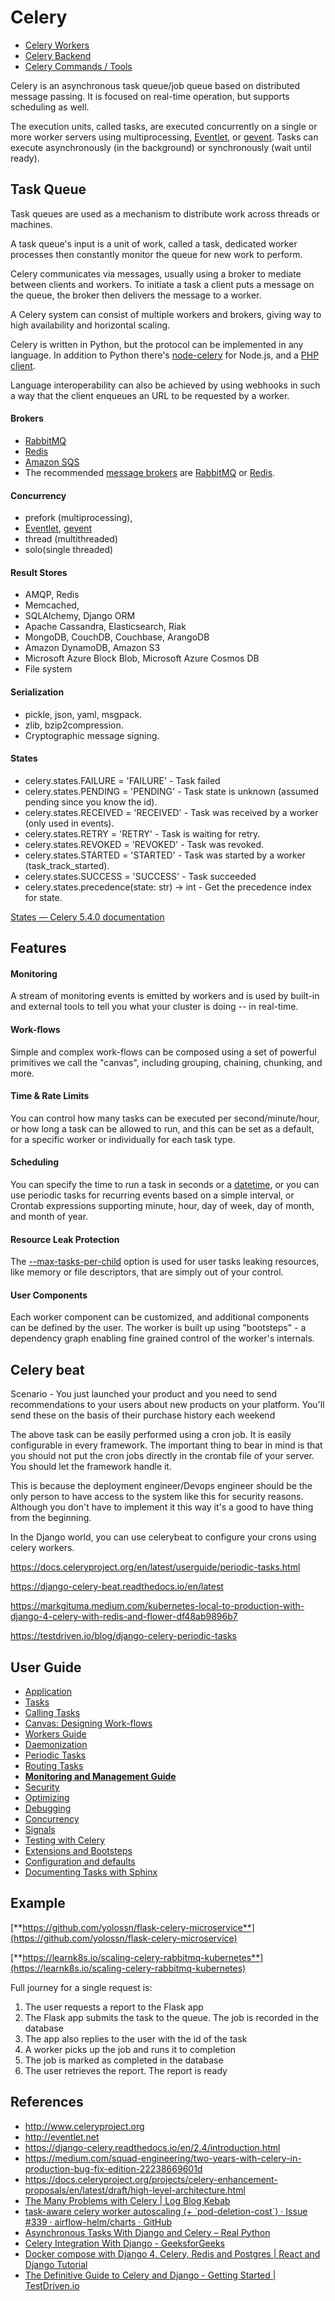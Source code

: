 # Celery

- [Celery Workers](technologies/celery/workers.md)
- [Celery Backend](technologies/celery/celery-backend.md)
- [Celery Commands / Tools](technologies/celery/commands-tools.md)

Celery is an asynchronous task queue/job queue based on distributed message passing. It is focused on real-time operation, but supports scheduling as well.

The execution units, called tasks, are executed concurrently on a single or more worker servers using multiprocessing, [Eventlet](http://eventlet.net/), or [gevent](http://gevent.org/). Tasks can execute asynchronously (in the background) or synchronously (wait until ready).

## Task Queue

Task queues are used as a mechanism to distribute work across threads or machines.

A task queue's input is a unit of work, called a task, dedicated worker processes then constantly monitor the queue for new work to perform.

Celery communicates via messages, usually using a broker to mediate between clients and workers. To initiate a task a client puts a message on the queue, the broker then delivers the message to a worker.

A Celery system can consist of multiple workers and brokers, giving way to high availability and horizontal scaling.

Celery is written in Python, but the protocol can be implemented in any language. In addition to Python there's [node-celery](https://github.com/mher/node-celery) for Node.js, and a [PHP client](https://github.com/gjedeer/celery-php).

Language interoperability can also be achieved by using webhooks in such a way that the client enqueues an URL to be requested by a worker.

#### Brokers

- [RabbitMQ](https://docs.celeryproject.org/en/stable/getting-started/brokers/rabbitmq.html#broker-rabbitmq)
- [Redis](https://docs.celeryproject.org/en/stable/getting-started/brokers/redis.html#broker-redis)
- [Amazon SQS](https://docs.celeryproject.org/en/stable/getting-started/brokers/sqs.html#broker-sqs)
- The recommended [message brokers](https://en.wikipedia.org/wiki/Message_broker) are [RabbitMQ](https://en.wikipedia.org/wiki/RabbitMQ) or [Redis](https://en.wikipedia.org/wiki/Redis).

#### Concurrency

- prefork (multiprocessing),
- [Eventlet](http://eventlet.net/), [gevent](http://gevent.org/)
- thread (multithreaded)
- solo(single threaded)

#### Result Stores

- AMQP, Redis
- Memcached,
- SQLAlchemy, Django ORM
- Apache Cassandra, Elasticsearch, Riak
- MongoDB, CouchDB, Couchbase, ArangoDB
- Amazon DynamoDB, Amazon S3
- Microsoft Azure Block Blob, Microsoft Azure Cosmos DB
- File system

#### Serialization

- pickle, json, yaml, msgpack.
- zlib, bzip2compression.
- Cryptographic message signing.

#### States

- celery.states.FAILURE = 'FAILURE' - Task failed
- celery.states.PENDING = 'PENDING' - Task state is unknown (assumed pending since you know the id).
- celery.states.RECEIVED = 'RECEIVED' - Task was received by a worker (only used in events).
- celery.states.RETRY = 'RETRY' - Task is waiting for retry.
- celery.states.REVOKED = 'REVOKED' - Task was revoked.
- celery.states.STARTED = 'STARTED' - Task was started by a worker (task_track_started).
- celery.states.SUCCESS = 'SUCCESS' - Task succeeded
- celery.states.precedence(state: str) → int - Get the precedence index for state.

[States — Celery 5.4.0 documentation](https://docs.celeryq.dev/en/stable/reference/celery.states.html)

## Features

#### Monitoring

A stream of monitoring events is emitted by workers and is used by built-in and external tools to tell you what your cluster is doing -- in real-time.

#### Work-flows

Simple and complex work-flows can be composed using a set of powerful primitives we call the "canvas", including grouping, chaining, chunking, and more.

#### Time & Rate Limits

You can control how many tasks can be executed per second/minute/hour, or how long a task can be allowed to run, and this can be set as a default, for a specific worker or individually for each task type.

#### Scheduling

You can specify the time to run a task in seconds or a [datetime](https://docs.python.org/dev/library/datetime.html#datetime.datetime), or you can use periodic tasks for recurring events based on a simple interval, or Crontab expressions supporting minute, hour, day of week, day of month, and month of year.

#### Resource Leak Protection

The [--max-tasks-per-child](https://docs.celeryproject.org/en/stable/reference/celery.bin.worker.html#cmdoption-celery-worker-max-tasks-per-child) option is used for user tasks leaking resources, like memory or file descriptors, that are simply out of your control.

#### User Components

Each worker component can be customized, and additional components can be defined by the user. The worker is built up using "bootsteps" - a dependency graph enabling fine grained control of the worker's internals.

## Celery beat

Scenario - You just launched your product and you need to send recommendations to your users about new products on your platform. You'll send these on the basis of their purchase history each weekend

The above task can be easily performed using a cron job. It is easily configurable in every framework. The important thing to bear in mind is that you should not put the cron jobs directly in the crontab file of your server. You should let the framework handle it.

This is because the deployment engineer/Devops engineer should be the only person to have access to the system like this for security reasons. Although you don't have to implement it this way it's a good to have thing from the beginning.

In the Django world, you can use celerybeat to configure your crons using celery workers.

https://docs.celeryproject.org/en/latest/userguide/periodic-tasks.html

https://django-celery-beat.readthedocs.io/en/latest

https://markgituma.medium.com/kubernetes-local-to-production-with-django-4-celery-with-redis-and-flower-df48ab9896b7

https://testdriven.io/blog/django-celery-periodic-tasks

## User Guide

- [Application](https://docs.celeryproject.org/en/stable/userguide/application.html)
- [Tasks](https://docs.celeryproject.org/en/stable/userguide/tasks.html)
- [Calling Tasks](https://docs.celeryproject.org/en/stable/userguide/calling.html)
- [Canvas: Designing Work-flows](https://docs.celeryproject.org/en/stable/userguide/canvas.html)
- [Workers Guide](https://docs.celeryproject.org/en/stable/userguide/workers.html)
- [Daemonization](https://docs.celeryproject.org/en/stable/userguide/daemonizing.html)
- [Periodic Tasks](https://docs.celeryproject.org/en/stable/userguide/periodic-tasks.html)
- [Routing Tasks](https://docs.celeryproject.org/en/stable/userguide/routing.html)
- [**Monitoring and Management Guide**](https://docs.celeryproject.org/en/stable/userguide/monitoring.html)
- [Security](https://docs.celeryproject.org/en/stable/userguide/security.html)
- [Optimizing](https://docs.celeryproject.org/en/stable/userguide/optimizing.html)
- [Debugging](https://docs.celeryproject.org/en/stable/userguide/debugging.html)
- [Concurrency](https://docs.celeryproject.org/en/stable/userguide/concurrency/index.html)
- [Signals](https://docs.celeryproject.org/en/stable/userguide/signals.html)
- [Testing with Celery](https://docs.celeryproject.org/en/stable/userguide/testing.html)
- [Extensions and Bootsteps](https://docs.celeryproject.org/en/stable/userguide/extending.html)
- [Configuration and defaults](https://docs.celeryproject.org/en/stable/userguide/configuration.html)
- [Documenting Tasks with Sphinx](https://docs.celeryproject.org/en/stable/userguide/sphinx.html)

## Example

[**https://github.com/yolossn/flask-celery-microservice**](https://github.com/yolossn/flask-celery-microservice)

[**https://learnk8s.io/scaling-celery-rabbitmq-kubernetes**](https://learnk8s.io/scaling-celery-rabbitmq-kubernetes)

Full journey for a single request is:

1. The user requests a report to the Flask app
2. The Flask app submits the task to the queue. The job is recorded in the database
3. The app also replies to the user with the id of the task
4. A worker picks up the job and runs it to completion
5. The job is marked as completed in the database
6. The user retrieves the report. The report is ready

## References

- http://www.celeryproject.org
- http://eventlet.net
- https://django-celery.readthedocs.io/en/2.4/introduction.html
- https://medium.com/squad-engineering/two-years-with-celery-in-production-bug-fix-edition-22238669601d
- https://docs.celeryproject.org/projects/celery-enhancement-proposals/en/latest/draft/high-level-architecture.html
- [The Many Problems with Celery | Log Blog Kebab](https://steve.dignam.xyz/2023/05/20/many-problems-with-celery/)
- [task-aware celery worker autoscaling (+ \`pod-deletion-cost\`) · Issue #339 · airflow-helm/charts · GitHub](https://github.com/airflow-helm/charts/issues/339)
- [Asynchronous Tasks With Django and Celery – Real Python](https://realpython.com/asynchronous-tasks-with-django-and-celery/)
- [Celery Integration With Django - GeeksforGeeks](https://www.geeksforgeeks.org/celery-integration-with-django/)
- [Docker compose with Django 4, Celery, Redis and Postgres | React and Django Tutorial](https://saasitive.com/tutorial/django-celery-redis-postgres-docker-compose/)
- [The Definitive Guide to Celery and Django - Getting Started | TestDriven.io](https://testdriven.io/courses/django-celery/getting-started/)
